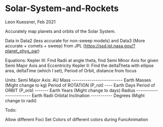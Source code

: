 # Solar-System-and-Rockets
Leon Kuessner, Feb 2021

Accurately map planets and orbits of the Solar System. 

Data in Data2 (less accurate for non-sweep models) and Data3 (More accurate + comets + sweep) from JPL (https://ssd.jpl.nasa.gov/?planet_phys_par)

Equations: 
  Kepler III: Find Radii at angle theta, find Semi Minor Axis for given Semi Major Axis and Eccentricity
  Kepler II:  Find the deltaTheta with ellipse area, deltaTime (which I set), Period of Orbit, distance from focus
  

Units:
  Semi Major Axis: AU
  Mass -------------------------- Earth Masses (Might change to kg)
  Period of ROTATION (P_rot) ---- Earth Days
  Period of ORBIT (P_orb) ------- Earth Years (Might change to days)
  Radius ------------------------ Earth Radii
  Orbital Inclination ----------- Degrees (Might change to radii)
  
  
Todo: 

Allow different Foci
Set Colors of different colors during FuncAnimation



  
  
